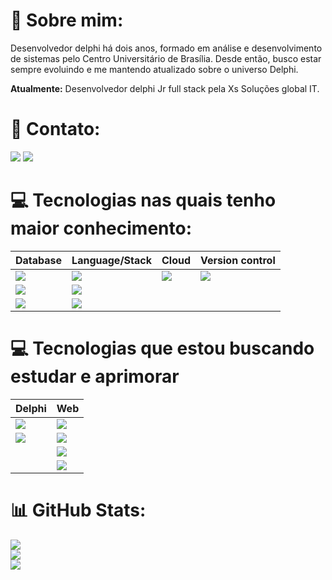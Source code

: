 # 💫 Sobre mim:

Desenvolvedor delphi há dois anos, formado em análise e desenvolvimento de sistemas pelo Centro Universitário de Brasília. Desde então, busco estar sempre evoluindo e me mantendo atualizado sobre o universo Delphi.  

**Atualmente:** Desenvolvedor delphi Jr full stack pela Xs Soluções global IT.

# 📧 Contato:

<a href="mailto:gui-arujo@outlook.com"><img src="https://img.shields.io/badge/Microsoft_Outlook-0078D4?style=for-the-badge&logo=microsoft-outlook&logoColor=white"/><a/>
<a href="https://www.linkedin.com/in/guilherme-araujo-da-cruz-9b603818a/"><img src="https://img.shields.io/badge/LinkedIn-0077B5?style=for-the-badge&logo=linkedin&logoColor=white"/><a/>

# 💻 Tecnologias nas quais tenho maior conhecimento:

|Database   |Language/Stack|Cloud         |Version control  | 
|-----------|--------------|--------------|-----------------|
|<img src="https://img.shields.io/badge/mysql-4479A1.svg?style=for-the-badge&logo=mysql&logoColor=white"/>             |<img src="https://img.shields.io/badge/Delphi-CC342D?style=for-the-badge&logo=delphi&logoColor=white"/>|<img src="https://img.shields.io/badge/Oracle-F80000?style=for-the-badge&logo=oracle&logoColor=white"/>               | <img src="https://img.shields.io/badge/git-%23F05033.svg?style=for-the-badge&logo=git&logoColor=white"/>                |
|<img src="https://img.shields.io/badge/sqlite-%2307405e.svg?style=for-the-badge&logo=sqlite&logoColor=white"/>        |<img src="https://img.shields.io/badge/RestDataware-red?style=for-the-badge"/>                         |                                                                                                                      |                                                                                                                         |
|<img src="https://img.shields.io/badge/Firebird-orange?style=for-the-badge"/>                                         |<img src="https://img.shields.io/badge/vcl/fmx-critical?style=for-the-badge"/>                         |                                                                                                                      |                                                                                                                         |

# 💻 Tecnologias que estou buscando estudar e aprimorar
|Delphi     |Web           |
|-----------|--------------|
|<img src="https://img.shields.io/badge/horse-important?style=for-the-badge"/>|<img src="https://img.shields.io/badge/JavaScript-F7DF1E?style=for-the-badge&logo=javascript&logoColor=black"/>|
|<img src="https://img.shields.io/badge/Rest-0000ff?style=for-the-badge"/>    |<img src="https://img.shields.io/badge/HTML5-E34F26?style=for-the-badge&logo=html5&logoColor=white"/>|
|           |<img src="https://img.shields.io/badge/CSS3-1572B6?style=for-the-badge&logo=css3&logoColor=white"/>|
|           |<img src="https://img.shields.io/badge/node.js-6DA55F?style=for-the-badge&logo=node.js&logoColor=white"/>|

# 📊 GitHub Stats:
![](https://github-readme-stats.vercel.app/api?username=GuiADC&theme=default&hide_border=false&include_all_commits=true&count_private=true)<br/>
![](https://github-readme-streak-stats.herokuapp.com/?user=GuiADC&theme=default&hide_border=false)<br/>
![](https://github-readme-stats.vercel.app/api/top-langs/?username=GuiADC&theme=default&hide_border=false&include_all_commits=true&count_private=true&layout=compact)
